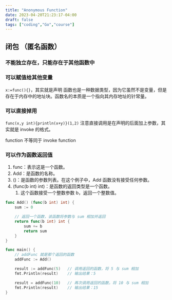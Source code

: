 ```yaml
---
title: "Anonymous Function"
date: 2023-04-20T21:23:17-04:00
draft: false
tags: ["coding","Go","course"]
---
```


## 闭包 （匿名函数）

### 不能独立存在，只能存在于其他函数中

### 可以赋值给其他变量 

```x:=func(){}```，其实就是声明
函数也是一种数据类型，因为它虽然不是变量，但是存在于内存中的地址块。函数名的本质是一个指向其内存地址的针常量。


### 可以直接掉用
```func(x,y int){println(x+y)}(1,2)```
注意直接调用是在声明的后面加上参数，其实就是 invoke 的格式。 

function 不等同于 invoke function

### 可以作为函数返回值
1. func：表示这是一个函数。
1. Add：是函数的名称。
1. ()：是函数的参数列表。在这个例子中，Add 函数没有接受任何参数。
1. (func(b int) int)：是函数的返回类型是一个函数。
	1. 这个函数接受一个整数参数 b，返回一个整数值。 

```go
func Add() (func(b int) int) {
    sum := 0

    // 返回一个函数，该函数将参数与 sum 相加并返回
    return func(b int) int {
        sum += b
        return sum
    }
}

func main() {
	// addFunc 就是那个返回的函数
    addFunc := Add()

    result := addFunc(5)   // 调用返回的函数，将 5 与 sum 相加
    fmt.Println(result)    // 输出结果：5

    result = addFunc(10)   // 再次调用返回的函数，将 10 与 sum 相加
    fmt.Println(result)    // 输出结果：15
}
```
